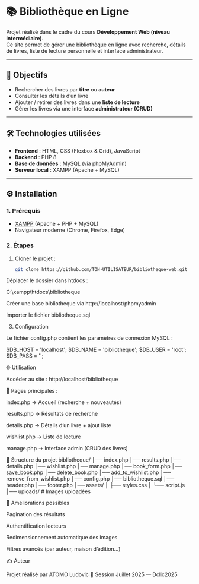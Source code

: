 # 📚 Bibliothèque en Ligne

Projet réalisé dans le cadre du cours **Développement Web (niveau intermédiaire)**.  
Ce site permet de gérer une bibliothèque en ligne avec recherche, détails de livres, liste de lecture personnelle et interface administrateur.  

---

## 🎯 Objectifs
- Rechercher des livres par **titre** ou **auteur**
- Consulter les détails d’un livre
- Ajouter / retirer des livres dans une **liste de lecture**
- Gérer les livres via une interface **administrateur (CRUD)**

---

## 🛠️ Technologies utilisées
- **Frontend** : HTML, CSS (Flexbox & Grid), JavaScript
- **Backend** : PHP 8
- **Base de données** : MySQL (via phpMyAdmin)
- **Serveur local** : XAMPP (Apache + MySQL)

---

## ⚙️ Installation

### 1. Prérequis
- [XAMPP](https://www.apachefriends.org/) (Apache + PHP + MySQL)
- Navigateur moderne (Chrome, Firefox, Edge)

### 2. Étapes
1. Cloner le projet :
   ```bash
   git clone https://github.com/TON-UTILISATEUR/bibliotheque-web.git


Déplacer le dossier dans htdocs :

C:\xampp\htdocs\bibliotheque


Créer une base bibliotheque via http://localhost/phpmyadmin

Importer le fichier bibliotheque.sql

3. Configuration

Le fichier config.php
 contient les paramètres de connexion MySQL :

$DB_HOST = 'localhost';
$DB_NAME = 'bibliotheque';
$DB_USER = 'root';
$DB_PASS = '';

🌐 Utilisation

Accéder au site : http://localhost/bibliotheque

📌 Pages principales :

index.php → Accueil (recherche + nouveautés)

results.php → Résultats de recherche

details.php → Détails d’un livre + ajout liste

wishlist.php → Liste de lecture

manage.php → Interface admin (CRUD des livres)

📂 Structure du projet
bibliotheque/
│── index.php
│── results.php
│── details.php
│── wishlist.php
│── manage.php
│── book_form.php
│── save_book.php
│── delete_book.php
│── add_to_wishlist.php
│── remove_from_wishlist.php
│── config.php
│── bibliotheque.sql
│── header.php
│── footer.php
│── assets/
│   ├── styles.css
│   └── script.js
│── uploads/   # Images uploadées

🔮 Améliorations possibles

Pagination des résultats

Authentification lecteurs

Redimensionnement automatique des images

Filtres avancés (par auteur, maison d’édition…)

✍️ Auteur

Projet réalisé par ATOMO Ludovic
📅 Session Juillet 2025 — Dclic2025